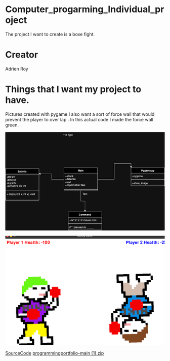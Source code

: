 # Computer_progarming_Individual_project
The project I want to create is a boxe fight.
# Creator
Adrien Roy
# Things that I want my project to have.
Pictures created with pygame I also want a sort of force wall that would prevent the player to over lap . In this actual code I made the force wall green.

![ClassDiagram](https://github.com/9721999/1v1-fight/blob/main/IMG/Drawio.jpg?raw=true)

![Strartscreen](https://github.com/9721999/1v1-fight/blob/main/IMG/Start%20screen)

[SourceCode](https://github.com/9721999/1v1-fight/blob/main/Scr/Source%20code%20to%20pygame)
[programmingportfolio-main (1).zip](https://github.com/9721999/1v1-fight/files/15252612/programmingportfolio-main.1.zip)
